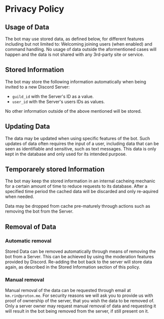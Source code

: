 # Privacy Policy

## Usage of Data

The bot may use stored data, as defined below, for different features including but not limited to:
Welcoming joining users (when enabled) and command handling.
No usage of data outside the aformentioned cases will happen and the data is not shared with any 3rd-party site or service.

## Stored Information

The bot may store the following information automatically when being invited to a new Discord Server:

- `guild_id` with the Server's ID as a value.
- `user_id` with the Server's users IDs as values.

No other information outside of the above mentioned will be stored.

## Updating Data

The data may be updated when using specific features of the bot.
Such updates of data often requires the input of a user, including data that can be seen as identifiable and sensitive, such as text messages. This data is only kept in the database and only used for its intended purpose.

## Temporarely stored Information

The bot may keep the stored information in an internal cacheing mechanic for a certain amount of time to reduce requests to its database.
After a specified time period the cached data will be discarded and only re-aquired when needed.

Data may be dropped from cache pre-maturely through actions such as removing the bot from the Server.

## Removal of Data

### Automatic removal

Stored Data can be removed automatically through means of removing the bot from a Server.
This can be achieved by using the moderation features provided by Discord.
Re-adding the bot back to the server will store data again, as described in the Stored Information section of this policy.

### Manual removal

Manual removal of the data can be requested through email at `km.rin@proton.me`.
For security reasons we will ask you to provide us with proof of ownership of the server, that you wish the data to be removed of. Only a server owner may request manual removal of data and requesting it will result in the bot being removed from the server, if still present on it.
